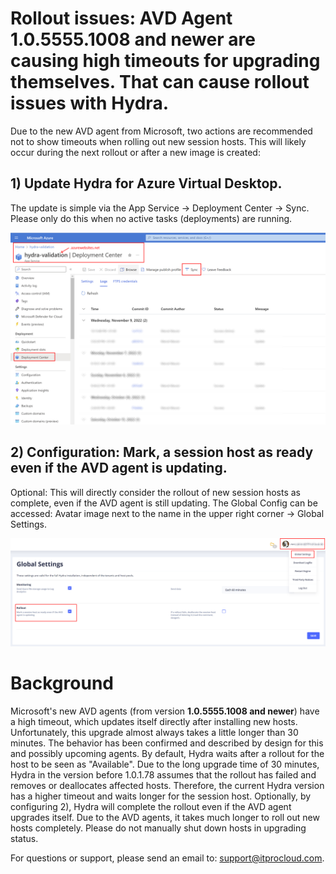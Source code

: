 # Rollout issues: AVD Agent 1.0.5555.1008 and newer are causing high timeouts for upgrading themselves. That can cause rollout issues with Hydra.

Due to the new AVD agent from Microsoft, two actions are recommended not to show timeouts when rolling out new session hosts. This will likely occur during the next rollout or after a new image is created:

## 1) Update Hydra for Azure Virtual Desktop.
The update is simple via the App Service -> Deployment Center -> Sync. Please only do this when no active tasks (deployments) are running.

![](media/UpdateHydra.png)

## 2) Configuration: Mark, a session host as ready even if the AVD agent is updating.
Optional: This will directly consider the rollout of new session hosts as complete, even if the AVD agent is still updating. The Global Config can be accessed: Avatar image next to the name in the upper right corner -> Global Settings.

![](media/Clobal-Config-1.png)


# Background
Microsoft's new AVD agents (from version **1.0.5555.1008 and newer**) have a high timeout, which updates itself directly after installing new hosts. Unfortunately, this upgrade almost always takes a little longer than 30 minutes. The behavior has been confirmed and described by design for this and possibly upcoming agents. By default, Hydra waits after a rollout for the host to be seen as "Available". Due to the long upgrade time of 30 minutes, Hydra in the version before 1.0.1.78 assumes that the rollout has failed and removes or deallocates affected hosts. Therefore, the current Hydra version has a higher timeout and waits longer for the session host. Optionally, by configuring 2), Hydra will complete the rollout even if the AVD agent upgrades itself.
Due to the AVD agents, it takes much longer to roll out new hosts completely. Please do not manually shut down hosts in upgrading status.

For questions or support, please send an email to: support@itprocloud.com.